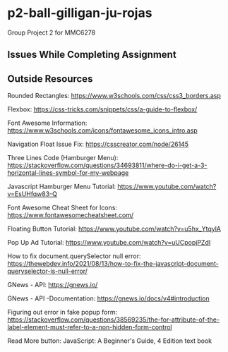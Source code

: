 # p2-ball-gilligan-ju-rojas
Group Project 2 for MMC6278


## Issues While Completing Assignment


## Outside Resources
Rounded Rectangles: https://www.w3schools.com/css/css3_borders.asp

Flexbox: https://css-tricks.com/snippets/css/a-guide-to-flexbox/

Font Awesome Information: https://www.w3schools.com/icons/fontawesome_icons_intro.asp

Navigation Float Issue Fix: https://csscreator.com/node/26145

Three Lines Code (Hamburger Menu): https://stackoverflow.com/questions/34693811/where-do-i-get-a-3-horizontal-lines-symbol-for-my-webpage

Javascript Hamburger Menu Tutorial: https://www.youtube.com/watch?v=EsUHfqw83-Q

Font Awesome Cheat Sheet for Icons: https://www.fontawesomecheatsheet.com/

Floating Button Tutorial: https://www.youtube.com/watch?v=u5hx_YtqylA

Pop Up Ad Tutorial: https://www.youtube.com/watch?v=uUCpopjPZdI

How to fix document.querySelector null error: https://thewebdev.info/2021/08/13/how-to-fix-the-javascript-document-queryselector-is-null-error/

GNews - API: https://gnews.io/

GNews - API -Documentation: https://gnews.io/docs/v4#introduction

Figuring out error in fake popup form: https://stackoverflow.com/questions/38569235/the-for-attribute-of-the-label-element-must-refer-to-a-non-hidden-form-control


Read More button: JavaScript: A Beginner's Guide, 4 Edition text book